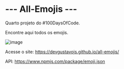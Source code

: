 # --- All-Emojis ---

Quarto projeto do #100DaysOfCode.

Encontre aqui todos os emojis.

![image](https://user-images.githubusercontent.com/52038436/111714020-1b6a8580-8827-11eb-9078-5f398fbc4ea5.png)

Acesse o site:
https://devgustavojs.github.io/all-emojis/

API:
https://www.npmjs.com/package/emoji.json
